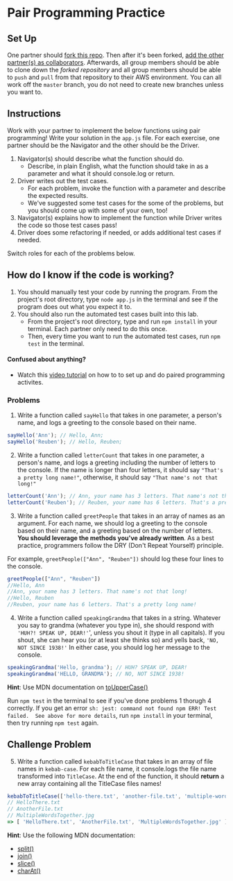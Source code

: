 # Pair Programming Practice

## Set Up

One partner should [fork this repo](https://docs.github.com/en/free-pro-team@latest/github/getting-started-with-github/fork-a-repo). Then after it's been forked, [add the other partner(s) as collaborators](https://docs.github.com/en/free-pro-team@latest/github/setting-up-and-managing-your-github-user-account/inviting-collaborators-to-a-personal-repository). Afterwards, all group members should be able to clone down the *forked repository* and all group members should be able to `push` and `pull` from that repository to their AWS environment. You can all work off the `master` branch, you do not need to create new branches unless you want to. 

## Instructions
Work with your partner to implement the below functions using pair programming! Write your solution in the `app.js` file. For each exercise, one partner should be the Navigator and the other should be the Driver.

1. Navigator(s) should describe what the function should do. 
   * Describe, in plain English, what the function should take in as a parameter and what it should console.log or return.
2. Driver writes out the test cases.
   * For each problem, invoke the function with a parameter and describe the expected results.
   * We've suggested some test cases for the some of the problems, but you should come up with some of your own, too!
3. Navigator(s) explains how to implement the function while Driver writes the code so those test cases pass!
4. Driver does some refactoring if needed, or adds additional test cases if needed.

Switch roles for each of the problems below.

## How do I know if the code is working?
1. You should manually test your code by running the program. From the project's root directory, type `node app.js` in the terminal and see if the program does out what you expect it to.
2. You should also run the automated test cases built into this lab.
   * From the project's root directory, type and run `npm install` in your terminal. Each partner only need to do this once.
   * Then, every time you want to run the automated test cases, run `npm test` in the terminal.

#### Confused about anything?
* Watch this [video tutorial](https://youtu.be/bIbXFKnrQj4) on how to to set up and do paired programming activites. 

### Problems

1. Write a function called `sayHello` that takes in one parameter, a person's name, and logs a greeting to the console based on their name.

```js
sayHello('Ann'); // Hello, Ann;
sayHello('Reuben'); // Hello, Reuben;
```

2. Write a function called `letterCount` that takes in one parameter, a person's name, and logs a greeting including the number of letters to the console. If the name is longer than four letters, it should say `"That's a pretty long name!"`, otherwise, it should say `"That name's not that long!"`

```js
letterCount('Ann'); // Ann, your name has 3 letters. That name's not that long!
letterCount('Reuben'); // Reuben, your name has 6 letters. That's a pretty long name!
```

3. Write a function called `greetPeople` that takes in an array of names as an argument. For each name, we should log a greeting to the console based on their name, and a greeting based on the number of letters. **You should leverage the methods you've already written**. As a best practice, programmers follow the DRY (Don't Repeat Yourself) principle.

For example, `greetPeople(["Ann", "Reuben"])` should log these four lines to the console.
```js
greetPeople(["Ann", "Reuben"])
//Hello, Ann
//Ann, your name has 3 letters. That name's not that long!
//Hello, Reuben
//Reuben, your name has 6 letters. That's a pretty long name!
```

4. Write a function called `speakingGrandma` that takes in a string. Whatever you say to grandma (whatever you type in), she should respond with `'HUH?! SPEAK UP, DEAR!'`', unless you shout it (type in all capitals). If you shout, she can hear you (or at least she thinks so) and yells back, `'NO, NOT SINCE 1938!'` In either case, you should log her message to the console.

```js
speakingGrandma('Hello, grandma'); // HUH? SPEAK UP, DEAR!
speakingGrandma('HELLO, GRANDMA'); // NO, NOT SINCE 1938!
```

**Hint**: Use MDN documentation on [toUpperCase()](https://developer.mozilla.org/en-US/docs/Web/JavaScript/Reference/Global_Objects/String/toUpperCase)

Run `npm test` in the terminal to see if you've done problems 1 thorugh 4 correctly. If you get an error `sh: jest: command not found npm ERR! Test failed.  See above for more details`, run `npm install` in your terminal, then try running `npm test` again.

## Challenge Problem

5. Write a function called `kebabToTitleCase` that takes in an array of file names in `kebab-case`. For each file name, it console.logs the file name transformed into `TitleCase`. At the end of the function, it should **return** a new array containing all the TitleCase files names!

```js
kebabToTitleCase(['hello-there.txt', 'another-file.txt', 'multiple-words-together.jpg'])
// HelloThere.txt
// AnotherFile.txt
// MultipleWordsTogether.jpg
=> [ 'HelloThere.txt', 'AnotherFile.txt', 'MultipleWordsTogether.jpg' ]
```

**Hint**: Use the following MDN documentation:
* [split()](https://developer.mozilla.org/en-US/docs/Web/JavaScript/Reference/Global_Objects/String/split)
* [join()](https://developer.mozilla.org/en-US/docs/Web/JavaScript/Reference/Global_Objects/Array/join)
* [slice()](https://developer.mozilla.org/en-US/docs/Web/JavaScript/Reference/Global_Objects/String/slice)
* [charAt()](https://developer.mozilla.org/en-US/docs/Web/JavaScript/Reference/Global_Objects/String/charAt)
